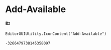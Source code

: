 # Add-Available
![](/img/Add-Available.png)

``` CSharp
EditorGUIUtility.IconContent("Add-Available")
```
```
-3266479738145358097
```
